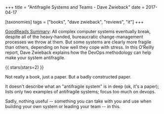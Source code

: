 +++
title = "Antifragile Systems and Teams - Dave Zwieback"
date = 2017-04-17

[taxonomies]
tags = ["books", "dave zwieback", "reviews", "it"]
+++

[GoodReads Summary](https://www.goodreads.com/book/show/22466476-antifragile-systems-and-teams):
All complex computer systems eventually break, despite all of the
heavy-handed, bureaucratic change-management processes we throw at them. But
some systems are clearly more fragile than others, depending on how well they
cope with stress. In this O’Reilly report, Dave Zwieback explains how the
DevOps methodology can help make your system antifragile.

<!-- more --> 

{{ stars(stars=2) }}

Not really a book, just a paper. But a badly constructed paper.

It doesn't describe what an "antifragile system" is in deep (ok, it's a
paper); lists only two examples of antifragile systems; focus too much on
devops.

Sadly, nothing useful -- something you can take with you and use when building
your own system or leading your team -- in this.
